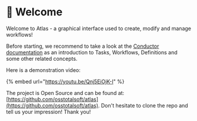 # 🎾 Welcome

Welcome to Atlas - a graphical interface used to create, modify and manage workflows!&#x20;

Before starting, we recommend to take a look at the [Conductor documentation](https://netflix.github.io/conductor/configuration/taskdef/) as an introduction to Tasks, Workflows, Definitions and some other related concepts.

Here is a demonstration video:

{% embed url="https://youtu.be/Qnj5EiOjK-I" %}

The project is Open Source and can be found at: [https://github.com/osstotalsoft/atlas](https://github.com/osstotalsoft/atlas). Don't hesitate to clone the repo and tell us your impression! Thank you!
